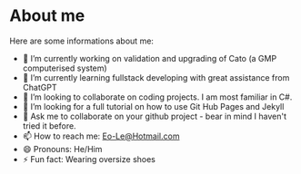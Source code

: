# About me

<!-- **Eo-Le/Eo-Le** is a ✨ _special_ ✨ repository because its `README.md` (this file) appears on your GitHub profile. -->

Here are some informations about me:

- 🔭 I’m currently working on validation and upgrading of Cato (a GMP computerised system)
- 🌱 I’m currently learning fullstack developing with great assistance from ChatGPT
- 👯 I’m looking to collaborate on coding projects. I am most familiar in C#.
- 🤔 I’m looking for a full tutorial on how to use Git Hub Pages and Jekyll
- 💬 Ask me to collaborate on your github project - bear in mind I haven't tried it before.
- 📫 How to reach me: Eo-Le@Hotmail.com
- 😄 Pronouns: He/Him
- ⚡ Fun fact: Wearing oversize shoes

